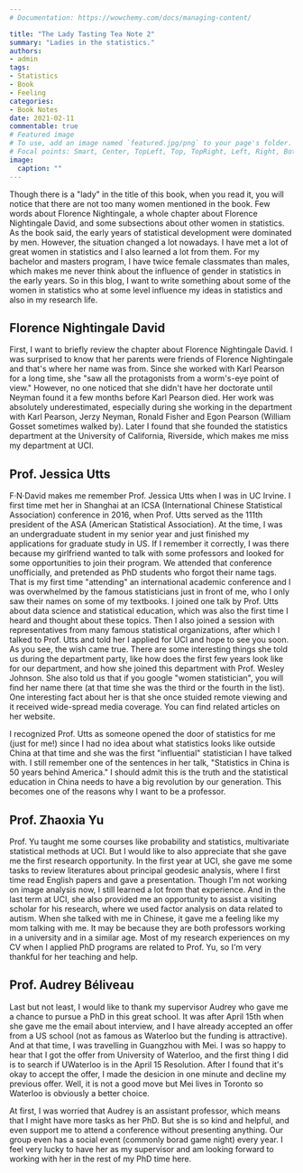 ```yaml
---
# Documentation: https://wowchemy.com/docs/managing-content/

title: "The Lady Tasting Tea Note 2"
summary: "Ladies in the statistics."
authors:
- admin
tags: 
- Statistics
- Book
- Feeling
categories: 
- Book Notes
date: 2021-02-11
commentable: true
# Featured image
# To use, add an image named `featured.jpg/png` to your page's folder.
# Focal points: Smart, Center, TopLeft, Top, TopRight, Left, Right, BottomLeft, Bottom, BottomRight.
image:
  caption: ""
---
```


Though there is a "lady" in the title of this book, when you read it, you will notice that there are not too many women mentioned in the book. Few words about Florence Nightingale, a whole chapter about Florence Nightingale David, and some subsections about other women in statistics. As the book said, the early years of statistical development were dominated by men. However, the situation changed a lot nowadays. I have met a lot of great women in statistics and I also learned a lot from them. For my bachelor and masters program, I have twice female classmates than males, which makes me never think about the influence of gender in statistics in the early years. So in this blog, I want to write something about some of the women in statistics who at some level influence my ideas in statistics and also in my research life.

## Florence Nightingale David

First, I want to briefly review the chapter about Florence Nightingale David. I was surprised to know that her parents were friends of Florence Nightingale and that's where her name was from. Since she worked with Karl Pearson for a long time, she "saw all the protagonists from a worm's-eye point of view." However, no one noticed that she didn't have her doctorate until Neyman found it a few months before Karl Pearson died. Her work was absolutely underestimated, especially during she working in the department with Karl Pearson, Jerzy Neyman, Ronald Fisher and Egon Pearson (William Gosset sometimes walked by). Later I found that she founded the statistics department at the University of California, Riverside, which makes me miss my department at UCI.

## Prof. Jessica Utts

F·N·David makes me remember Prof. Jessica Utts when I was in UC Irvine. I first time met her in Shanghai at an ICSA (International Chinese Statistical Association) conference in 2016, when Prof. Utts served as the 111th president of the ASA (American Statistical Association). At the time, I was an undergraduate student in my senior year and just finished my applications for graduate study in US. If I remember it correctly, I was there because my girlfriend wanted to talk with some professors and looked for some opportunities to join their program. We attended that conference unofficially, and pretended as PhD students who forgot their name tags. That is my first time "attending" an international academic conference and I was overwhelmed by the famous statisticians just in front of me, who I only saw their names on some of my textbooks. I joined one talk by Prof. Utts about data science and statistical education, which was also the first time I heard and thought about these topics. Then I also joined a session with representatives from many famous statistical organizations, after which I talked to Prof. Utts and told her I applied for UCI and hope to see you soon. As you see, the wish came true. There are some interesting things she told us during the department party, like how does the first few years look like for our department, and how she joined this department with Prof. Wesley Johnson. She also told us that if you google "women statistician", you will find her name there (at that time she was the third or the fourth in the list). One interesting fact about her is that she once stuided remote viewing and it received wide-spread media coverage. You can find related articles on her website.

I recognized Prof. Utts as someone opened the door of statistics for me (just for me!) since I had no idea about what statistics looks like outside China at that time and she was the first "influential" statistician I have talked with. I still remember one of the sentences in her talk, "Statistics in China is 50 years behind America." I should admit this is the truth and the statistical education in China needs to have a big revolution by our generation. This becomes one of the reasons why I want to be a professor. 


## Prof. Zhaoxia Yu

Prof. Yu taught me some courses like probability and statistics, multivariate statistical methods at UCI. But I would like to also appreciate that she gave me the first research opportunity. In the first year at UCI, she gave me some tasks to review literatures about principal geodesic analysis, where I first time read English papers and gave a presentation. Though I'm not working on image analysis now, I still learned a lot from that experience. And in the last term at UCI, she also provided me an opportunity to assist a visiting scholar for his research, where we used factor analysis on data related to autism. When she talked with me in Chinese, it gave me a feeling like my mom talking with me. It may be because they are both professors working in a university and in a similar age. Most of my research experiences on my CV when I applied PhD programs are related to Prof. Yu, so I'm very thankful for her teaching and help.

## Prof. Audrey Béliveau

Last but not least, I would like to thank my supervisor Audrey who gave me a chance to pursue a PhD in this great school. It was after April 15th when she gave me the email about interview, and I have already accepted an offer from a US school (not as famous as Waterloo but the funding is attractive). And at that time, I was travelling in Guangzhou with Mei. I was so happy to hear that I got the offer from University of Waterloo, and the first thing I did is to search if UWaterloo is in the April 15 Resolution. After I found that it's okay to accept the offer, I made the desicion in one minute and decline my previous offer. Well, it is not a good move but Mei lives in Toronto so Waterloo is obviously a better choice.

At first, I was worried that Audrey is an assistant professor, which means that I might have more tasks as her PhD. But she is so kind and helpful, and even support me to attend a conference without presenting anything. Our group even has a social event (commonly borad game night) every year. I feel very lucky to have her as my supervisor and am looking forward to working with her in the rest of my PhD time here.


